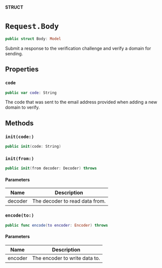 **STRUCT**

# `Request.Body`

```swift
public struct Body: Model
```

Submit a response to the verification challenge and verify a domain for sending.

## Properties
### `code`

```swift
public var code: String
```

The code that was sent to the email address provided when adding a new domain to verify.

## Methods
### `init(code:)`

```swift
public init(code: String)
```

### `init(from:)`

```swift
public init(from decoder: Decoder) throws
```

#### Parameters

| Name | Description |
| ---- | ----------- |
| decoder | The decoder to read data from. |

### `encode(to:)`

```swift
public func encode(to encoder: Encoder) throws
```

#### Parameters

| Name | Description |
| ---- | ----------- |
| encoder | The encoder to write data to. |
